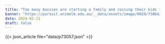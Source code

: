 ```yaml
---
title: "Too many Aussies are starting a family and raising their kids in poverty"
banner: "https://pursuit.unimelb.edu.au/__data/assets/image/0020/73064/Too-many-Aussies-are-starting-a-family-and-raising-their-kids-in-poverty_49fcb38d-67af-4300-b8ed-fff0aab52112.jpg"
date: 2024-02-21
draft: false
---
```


{{< json_article file="data/p73057.json" >}}